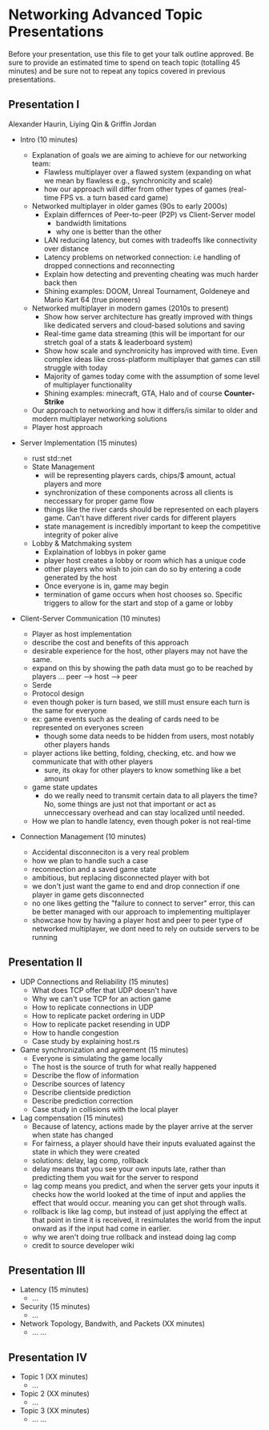 # Networking Advanced Topic Presentations

Before your presentation, use this file to get your talk outline approved. Be
sure to provide an estimated time to spend on teach topic (totalling 45 minutes)
and be sure not to repeat any topics covered in previous presentations.

## Presentation I

Alexander Haurin,
Liying Qin
& Griffin Jordan

- Intro (10 minutes)
  
  - Explanation of goals we are aiming to achieve for our networking team:
    - Flawless multiplayer over a flawed system (expanding on what we mean by flawless e.g., synchronicity and scale)
    - how our approach will differ from other types of games (real-time FPS vs. a turn based card game)
  - Networked multiplayer in older games (90s to early 2000s)
    - Explain differnces of Peer-to-peer (P2P) vs Client-Server model
        - bandwidth limitations
        - why one is better than the other
    - LAN reducing latency, but comes with tradeoffs like connectivity over distance
    - Latency problems on networked connection: i.e handling of dropped connections and reconnecting
    - Explain how detecting and preventing cheating was much harder back then
    - Shining examples: DOOM, Unreal Tournament, Goldeneye and Mario Kart 64 (true pioneers)
  - Networked multiplayer in modern games (2010s to present)
    - Show how server architecture has greatly improved with things like dedicated servers and cloud-based solutions and saving
    - Real-time game data streaming (this will be important for our stretch goal of a stats & leaderboard system)
    - Show how scale and synchronicity has improved with time. Even complex ideas like cross-platform multiplayer that games can still struggle with today
    - Majority of games today come with the assumption of some level of multiplayer functionality
    - Shining examples: minecraft, GTA, Halo and of course **Counter-Strike**
  - Our approach to networking and how it differs/is similar to older and modern multiplayer networking solutions
  - Player host approach
  
- Server Implementation (15 minutes)
  - rust std::net
  - State Management
    - will be representing players cards, chips/$ amount, actual players and more
    - synchronization of these components across all clients is neccessary for proper game flow
    - things like the river cards should be represented on each players game. Can't have different river cards for different players
    - state management is incredibly important to keep the competitive integrity of poker alive
  - Lobby & Matchmaking system
    - Explaination of lobbys in poker game
    - player host creates a lobby or room which has a unique code
    - other players who wish to join can do so by entering a code generated by the host
    - Once everyone is in, game may begin
    - termination of game occurs when host chooses so. Specific triggers to allow for the start and stop of a game or lobby
    
- Client-Server Communication (10 minutes)
  - Player as host implementation
  - describe the cost and benefits of this approach
  - desirable experience for the host, other players may not have the same.
  - expand on this by showing the path data must go to be reached by players ... peer --> host --> peer
  - Serde
  - Protocol design
  - even though poker is turn based, we still must ensure each turn is the same for everyone
  - ex: game events such as the dealing of cards need to be represented on everyones screen
      - though some data needs to be hidden from users, most notably other players hands
  - player actions like betting, folding, checking, etc. and how we communicate that with other players
    - sure, its okay for other players to know something like a bet amount
  - game state updates
    - do we really need to transmit certain data to all players the time? No, some things are just not that important or act as unneccessary overhead and can stay localized 
      until needed. 
  - How we plan to handle latency, even though poker is not real-time

- Connection Management (10 minutes)
  - Accidental disconneciton is a very real problem
  - how we plan to handle such a case
  - reconnection and a saved game state
  - ambitious, but replacing disconnected player with bot
  - we don't just want the game to end and drop connection if one player in game gets disconnected
  - no one likes getting the "failure to connect to server" error, this can be better managed with our approach to implementing multiplayer
  - showcase how by having a player host and peer to peer type of networked multiplayer, we dont need to rely on outside servers to be running


## Presentation II

- UDP Connections and Reliability (15 minutes)
  - What does TCP offer that UDP doesn't have
  - Why we can't use TCP for an action game
  - How to replicate connections in UDP
  - How to replicate packet ordering in UDP
  - How to replicate packet resending in UDP
  - How to handle congestion
  - Case study by explaining host.rs
- Game synchronization and agreement (15 minutes)
  - Everyone is simulating the game locally
  - The host is the source of truth for what really happened
  - Describe the flow of information
  - Describe sources of latency
  - Describe clientside prediction
  - Describe prediction correction
  - Case study in collisions with the local player
- Lag compensation (15 minutes)
  - Because of latency, actions made by the player arrive at the server when state has changed
  - For fairness, a player should have their inputs evaluated against the state in which they were created
  - solutions: delay, lag comp, rollback
  - delay means that you see your own inputs late, rather than predicting them you wait for the server to respond
  - lag comp means you predict, and when the server gets your inputs it checks how the world looked at the time of input and applies the effect that would occur. meaning you can get shot through walls.
  - rollback is like lag comp, but instead of just applying the effect at that point in time it is received, it resimulates the world from the input onward as if the input had come in earlier.
  - why we aren't doing true rollback and instead doing lag comp
  - credit to source developer wiki


## Presentation III

- Latency (15 minutes)
  - ...
- Security (15 minutes)
  - ...
- Network Topology, Bandwith, and Packets (XX minutes)
  - ...
...


## Presentation IV

- Topic 1 (XX minutes)
  - ...
- Topic 2 (XX minutes)
  - ...
- Topic 3 (XX minutes)
  - ...
...
